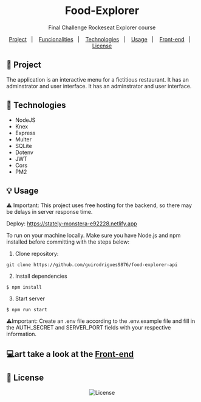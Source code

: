 # <h1 align="center">Food-Explorer</h1>

<p align="center">Final Challenge Rockeseat Explorer course</p>

<p align="center">
  <a href="#-Project">Project</a>&nbsp;&nbsp;&nbsp;|&nbsp;&nbsp;&nbsp;
  <a href="#-Funcionalities">Funcionalities</a>&nbsp;&nbsp;&nbsp;|&nbsp;&nbsp;&nbsp;
  <a href="#-Technologies">Technologies</a>&nbsp;&nbsp;&nbsp;|&nbsp;&nbsp;&nbsp;
  <a href="#-Usage">Usage</a>&nbsp;&nbsp;&nbsp;|&nbsp;&nbsp;&nbsp;
  <a href="#-Front-end">Front-end</a>&nbsp;&nbsp;&nbsp;|&nbsp;&nbsp;&nbsp;
  <a href="#-License">License</a>
</p>

## 📁 Project

The application is an interactive menu for a fictitious restaurant. It has an adminstrator and user interface. It has an adminstrator and user interface.

## 🚀 Technologies

- NodeJS
- Knex
- Express
- Multer
- SQLite
- Dotenv
- JWT
- Cors
- PM2


## 💡 Usage

⚠️ Important: This project uses free hosting for the backend, so there may be delays in server response time.

Deploy: https://stately-monstera-e92228.netlify.app

To run on your machine locally. Make sure you have Node.js and npm installed before committing with the steps below:

1. Clone repository:
```
git clone https://github.com/guirodrigues9876/food-explorer-api
```
2. Install dependencies
```
$ npm install
```
3. Start server
```
$ npm run start
```

⚠Important: Create an .env file according to the .env.example file and fill in the AUTH_SECRET and SERVER_PORT fields with your respective information.

## 💻art take a look at the [Front-end](https://github.com/guirodrigues9876/food-explorer)

## 📝 License
<p align="center">
  <img alt="License" src="https://img.shields.io/static/v1?label=license&message=MIT&color=49AA26&labelColor=000000">
</p> 
